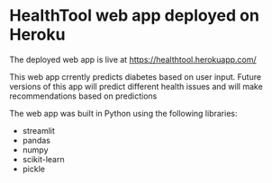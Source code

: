 # HealthTool web app deployed on Heroku



The deployed web app is live at https://healthtool.herokuapp.com/

This web app crrently predicts diabetes based on user input. 
Future versions of this app will predict different health issues and will make recommendations based on predictions

The web app was built in Python using the following libraries:
* streamlit
* pandas
* numpy
* scikit-learn
* pickle

